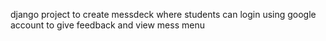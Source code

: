 django project to create messdeck where students can login using google account to give feedback and view mess menu 

